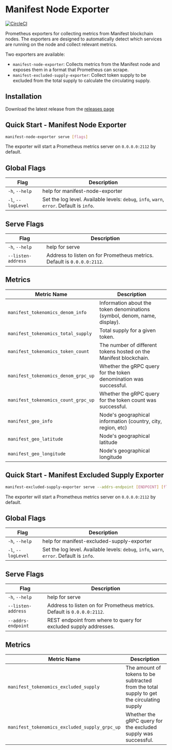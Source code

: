 # Manifest Node Exporter

[![CircleCI](https://dl.circleci.com/status-badge/img/gh/liftedinit/manifest-node-exporter/tree/main.svg?style=svg)](https://dl.circleci.com/status-badge/redirect/gh/liftedinit/manifest-node-exporter/tree/main)

Prometheus exporters for collecting metrics from Manifest blockchain nodes. The exporters are designed to automatically detect which services are running on the node and collect relevant metrics.

Two exporters are available:
- `manifest-node-exporter`: Collects metrics from the Manifest node and exposes them in a format that Prometheus can scrape.
- `manifest-excluded-supply-exporter`: Collect token supply to be excluded from the total supply to calculate the circulating supply.

## Installation

Download the latest release from the [releases page](https://github.com/liftedinit/manifest-node-exporter/releases)

## Quick Start - Manifest Node Exporter

```bash
manifest-node-exporter serve [flags]
```

The exporter will start a Prometheus metrics server on `0.0.0.0:2112` by default.

## Global Flags

| Flag                | Description                                                                               |
|---------------------|-------------------------------------------------------------------------------------------|
| `-h`, `--help`      | help for manifest-node-exporter                                                           |
| `-l`, `--logLevel` | Set the log level. Available levels: `debug`, `info`, `warn`, `error`. Default is `info`. |

## Serve Flags

| Flag                | Description                                                                               |
|---------------------|-------------------------------------------------------------------------------------------|
| `-h`, `--help`      | help for serve                                                                           |
| `--listen-address` | Address to listen on for Prometheus metrics. Default is `0.0.0.0:2112`.                |

## Metrics

| Metric Name                         | Description                                                               |
|-------------------------------------|---------------------------------------------------------------------------|
| `manifest_tokenomics_denom_info`    | Information about the token denominations (symbol, denom, name, display). |  
| `manifest_tokenomics_total_supply`  | Total supply for a given token.                                           |
| `manifest_tokenomics_token_count`   | The number of different tokens hosted on the Manifest blockchain.         |
| `manifest_tokenomics_denom_grpc_up` | Whether the gRPC query for the token denomination was successful.         |
| `manifest_tokenomics_count_grpc_up` | Whether the gRPC query for the token count was successful.                |
| `manifest_geo_info`                 | Node's geographical information (country, city, region, etc)              |
| `manifest_geo_latitude`             | Node's geographical latitude                                              |
| `manifest_geo_longitude`            | Node's geographical longitude                                             |

## Quick Start - Manifest Excluded Supply Exporter

```bash
manifest-excluded-supply-exporter serve --addrs-endpoint [ENDPOINT] [flags]
```

The exporter will start a Prometheus metrics server on `0.0.0.0:2112` by default.

## Global Flags
| Flag                | Description                                                                               |
|---------------------|-------------------------------------------------------------------------------------------| 
| `-h`, `--help`      | help for manifest-excluded-supply-exporter                                                |
| `-l`, `--logLevel` | Set the log level. Available levels: `debug`, `info`, `warn`, `error`. Default is `info`. |

## Serve Flags
| Flag                | Description                                                             |
|---------------------|-------------------------------------------------------------------------|
| `-h`, `--help`      | help for serve                                                          |
| `--listen-address` | Address to listen on for Prometheus metrics. Default is `0.0.0.0:2112`. |
| `--addrs-endpoint` | REST endpoint from where to query for excluded supply addresses.        |

## Metrics
| Metric Name                           | Description                                                                               |
|---------------------------------------|-------------------------------------------------------------------------------------------|
| `manifest_tokenomics_excluded_supply` | The amount of tokens to be subtracted from the total supply to get the circulating supply |
| `manifest_tokenomics_excluded_supply_grpc_up` | Whether the gRPC query for the excluded supply was successful.                     |